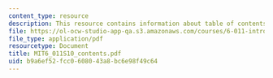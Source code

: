 ```yaml
---
content_type: resource
description: This resource contains information about table of contents.
file: https://ol-ocw-studio-app-qa.s3.amazonaws.com/courses/6-011-introduction-to-communication-control-and-signal-processing-spring-2010/b9a6ef52fcc0608043a8bc6e98f49c64_MIT6_011S10_contents.pdf
file_type: application/pdf
resourcetype: Document
title: MIT6_011S10_contents.pdf
uid: b9a6ef52-fcc0-6080-43a8-bc6e98f49c64
---
```


